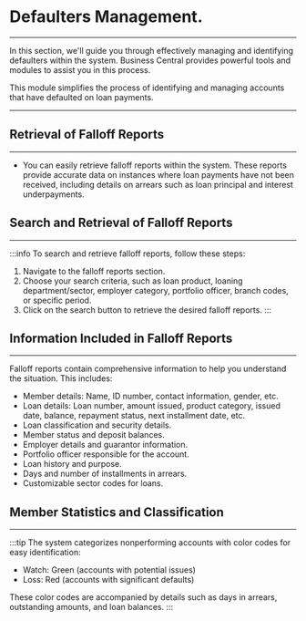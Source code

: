 # Defaulters Management.
---

<div class="customized-intro-container" id="introduction">
    <p> In this section, we'll guide you through effectively managing and identifying defaulters within the system. Business Central provides powerful tools and modules to assist you in this process.</p>
    <p>This module simplifies the process of identifying and managing accounts that have defaulted on loan payments.</p>
</div>


---

## Retrieval of Falloff Reports
---

- You can easily retrieve falloff reports within the system. These reports provide accurate data on instances where loan payments have not been received, including details on arrears such as loan principal and interest underpayments.

## Search and Retrieval of Falloff Reports
---

:::info To search and retrieve falloff reports, follow these steps:

1. Navigate to the falloff reports section.
2. Choose your search criteria, such as loan product, loaning department/sector, employer category, portfolio officer, branch codes, or specific period.
3. Click on the search button to retrieve the desired falloff reports.
:::

## Information Included in Falloff Reports
---

Falloff reports contain comprehensive information to help you understand the situation. This includes:

- Member details: Name, ID number, contact information, gender, etc.
- Loan details: Loan number, amount issued, product category, issued date, balance, repayment status, next installment date, etc.
- Loan classification and security details.
- Member status and deposit balances.
- Employer details and guarantor information.
- Portfolio officer responsible for the account.
- Loan history and purpose.
- Days and number of installments in arrears.
- Customizable sector codes for loans.

## Member Statistics and Classification
---

:::tip The system categorizes nonperforming accounts with color codes for easy identification:

- Watch: Green (accounts with potential issues)
- Loss: Red (accounts with significant defaults)

These color codes are accompanied by details such as days in arrears, outstanding amounts, and loan balances.
:::
